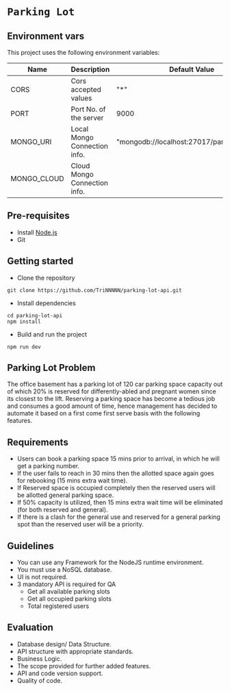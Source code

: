 # **`Parking Lot`**  

## Environment vars
This project uses the following environment variables:

| Name                          | Description                         | Default Value                                   |
| ----------------------------- | ------------------------------------| ------------------------------------------------|
|CORS                           | Cors accepted values                | "*"                                             |
|PORT                           | Port No. of the server              | 9000                                            |
|MONGO_URI                      | Local Mongo Connection info.        | "mongodb://localhost:27017/parking_lot_dev"     |
|MONGO_CLOUD                    | Cloud Mongo Connection info.        |                                                 |

## Pre-requisites
* Install [Node.js](https://nodejs.org/en/)
* Git

## Getting started
- Clone the repository
```
git clone https://github.com/TriNNNNN/parking-lot-api.git
```
- Install dependencies
```
cd parking-lot-api
npm install
```
- Build and run the project
```
npm run dev
```


## Parking Lot Problem
The office basement has a parking lot of 120 car parking space capacity out of which 20% is reserved for differently-abled and pregnant women since its closest to the lift.
Reserving a parking space has become a tedious job and consumes a good amount of time, hence management has decided to automate it based on a first come first serve basis with the following features.

## Requirements
* Users can book a parking space 15 mins prior to arrival, in which he will get a parking number.
* If the user fails to reach in 30 mins then the allotted space again goes for rebooking (15 mins extra wait time).
* If Reserved space is occupied completely then the reserved users will be allotted general parking space.
* If 50% capacity is utilized, then 15 mins extra wait time will be eliminated (for both reserved and general).
* If there is a clash for the general use and reserved for a general parking spot than the reserved user will be a priority.

## Guidelines
* You can use any Framework for the NodeJS runtime environment.
* You must use a NoSQL database.
* UI is not required.
* 3 mandatory API is required for QA
    * Get all available parking slots 
    * Get all occupied parking slots 
    * Total registered users

## Evaluation
* Database design/ Data Structure.
* API structure with appropriate standards.
* Business Logic.
* The scope provided for further added features.
* API and code version support.
* Quality of code.
